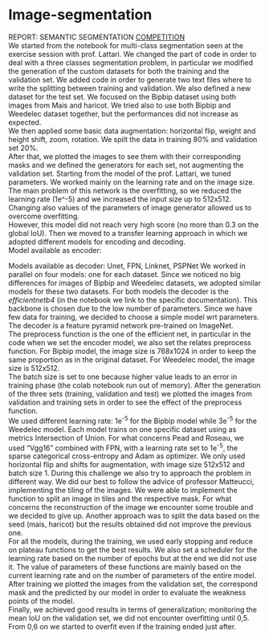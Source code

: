 # Image-segmentation
REPORT: SEMANTIC SEGMENTATION [COMPETITION](https://competitions.codalab.org/competitions/27176)  
We started from the notebook for multi-class segmentation seen at the exercise session with prof. Lattari. We changed the part of code in order to deal with a three classes segmentation problem, in particular we modified the generation of the custom datasets for both the training and the validation set. We added code in order to generate two text files where to write the splitting between training and validation. We also defined a new dataset for the test set. 
We focused on the Bipbip dataset using both images from Mais and haricot. We tried also to use both Bipbip and Weedelec dataset together, but the performances did not increase as expected.  
We then applied some basic data augmentation: horizontal flip, weight and height shift, zoom, rotation. 
We spilt the data in training 80% and validation set 20%.  
After that, we plotted the images to see them with their corresponding masks and we defined the generators for each set, not augmenting the validation set. 
Starting from the model of the prof. Lattari, we tuned parameters. We worked mainly on the learning rate and on the image size. The main problem of this network is the overfitting, so we reduced the learning rate (1e^-5) and we increased the input size up to 512x512. Changing also values of the parameters of image generator allowed us to overcome overfitting.  
However, this model did not reach very high score (no more than 0.3 on the global IoU). 
Then we moved to a transfer learning approach in which we adopted different models for encoding and decoding.  
Model available as encoder:  

Models available as decoder: Unet, FPN, Linknet, PSPNet 
We worked in parallel on four models: one for each dataset. 
Since we noticed no big differences for images of Bipbip and Weedelec datasets, we adopted similar models for these two datasets. 
For both models the decoder is the *efficientnetb4* (in the notebook we link to the specific documentation). This backbone is chosen due to the low number of parameters. Since we have few data for training, we decided to choose a simple model wrt parameters.  
The decoder is a feature pyramid network pre-trained on ImageNet.  
The preprocess function is the one of the efficient net, in particular in the code when we set the encoder model, we also set the relates preprocess function. 
For Bipbip model, the image size is 768x1024 in order to keep the same proportion as in the original dataset. 
For Weedelec model, the image size is 512x512.  
The batch size is set to one because higher value leads to an error in training phase (the colab notebook run out of memory). 
After the generation of the three sets (training, validation and test) we plotted the images from validation and training sets in order to see the effect of the preprocess function.  
We used different learning rate: 1e<sup>-5</sup> for the Bipbip model while 3e<sup>-5</sup> for the Weedelec model. 
Each model trains on one specific dataset using as metrics Intersection of Union. 
For what concerns Pead and Roseau, we used “Vgg16” combined with FPN, with a learning rate set to 1e<sup>-5</sup>, the sparse categorical cross-entropy and Adam as optimizer. We only used horizontal flip and shifts for augmentation, with image size 512x512 and batch size 1. 
During this challenge we also try to approach the problem in different way. We did our best to follow the advice of professor Matteucci, implementing the tiling of the images. We were able to implement the function to split an image in tiles and the respective mask. For what concerns the reconstruction of the image we encounter some trouble and we decided to give up. 
Another approach was to split the data based on the seed (mais, haricot) but the results obtained did not improve the previous one.	 
For all the models, during the training, we used early stopping and reduce on plateau functions to get the best results. We also set a scheduler for the learning rate based on the number of epochs but at the end we did not use it. The value of parameters of these functions are mainly based on the current learning rate and on the number of parameters of the entire model.   
After training we plotted the images from the validation set, the correspond mask and the predicted by our model in order to evaluate the weakness points of the model.  
Finally, we achieved good results in terms of generalization; monitoring the mean IoU on the validation set, we did not encounter overfitting until 0,5. From 0,6 on we started to overfit even if the training ended just after. 

 

